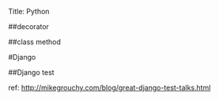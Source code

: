 Title: Python

##decorator


##class method


#Django

##Django test

ref: http://mikegrouchy.com/blog/great-django-test-talks.html

